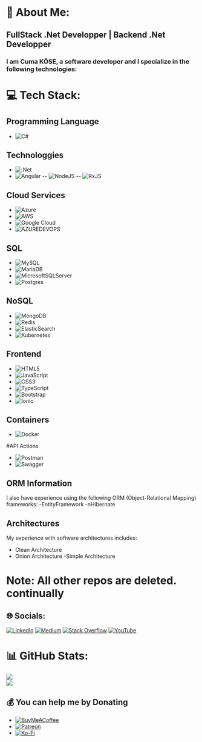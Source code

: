 # 💫 About Me:
## FullStack .Net Developper | Backend .Net Developper
### I am Cuma KÖSE, a software developer and I specialize in the following technologies:
# 💻 Tech Stack:
## Programming Language
- ![C#](https://img.shields.io/badge/c%23-%23239120.svg?style=for-the-badge&logo=c-sharp&logoColor=white)
## Technologgies
- ![.Net](https://img.shields.io/badge/.NET-5C2D91?style=for-the-badge&logo=.net&logoColor=white) 
- ![Angular](https://img.shields.io/badge/angular-%23DD0031.svg?style=for-the-badge&logo=angular&logoColor=white)
-- ![NodeJS](https://img.shields.io/badge/node.js-6DA55F?style=for-the-badge&logo=node.js&logoColor=white) 
-- ![RxJS](https://img.shields.io/badge/rxjs-%23B7178C.svg?style=for-the-badge&logo=reactivex&logoColor=white)
## Cloud Services
- ![Azure](https://img.shields.io/badge/azure-%230072C6.svg?style=for-the-badge&logo=microsoftazure&logoColor=white) 
- ![AWS](https://img.shields.io/badge/AWS-%23FF9900.svg?style=for-the-badge&logo=amazon-aws&logoColor=white)
- ![Google Cloud](https://img.shields.io/badge/GoogleCloud-%234285F4.svg?style=for-the-badge&logo=google-cloud&logoColor=white)
- ![AZUREDEVOPS](https://img.shields.io/badge/azuredevops-0078D7.svg?style=for-the-badge&logo=azuredevops&logoColor=white&color=%230078D7) 

## SQL
- ![MySQL](https://img.shields.io/badge/mysql-%2300000f.svg?style=for-the-badge&logo=mysql&logoColor=white) 
- ![MariaDB](https://img.shields.io/badge/MariaDB-003545?style=for-the-badge&logo=mariadb&logoColor=white) 
- ![MicrosoftSQLServer](https://img.shields.io/badge/Microsoft%20SQL%20Server-CC2927?style=for-the-badge&logo=microsoft%20sql%20server&logoColor=white)
- ![Postgres](https://img.shields.io/badge/postgres-%23316192.svg?style=for-the-badge&logo=postgresql&logoColor=white)
## NoSQL
- ![MongoDB](https://img.shields.io/badge/MongoDB-%234ea94b.svg?style=for-the-badge&logo=mongodb&logoColor=white)
- ![Redis](https://img.shields.io/badge/redis-%23DD0031.svg?style=for-the-badge&logo=redis&logoColor=white)
- ![ElasticSearch](https://img.shields.io/badge/-ElasticSearch-005571?style=for-the-badge&logo=elasticsearch)
- ![Kubernetes](https://img.shields.io/badge/kubernetes-%23326ce5.svg?style=for-the-badge&logo=kubernetes&logoColor=white)

## Frontend
- ![HTML5](https://img.shields.io/badge/html5-%23E34F26.svg?style=for-the-badge&logo=html5&logoColor=white) 
- ![JavaScript](https://img.shields.io/badge/javascript-%23323330.svg?style=for-the-badge&logo=javascript&logoColor=%23F7DF1E)
- ![CSS3](https://img.shields.io/badge/css3-%231572B6.svg?style=for-the-badge&logo=css3&logoColor=white)
- ![TypeScript](https://img.shields.io/badge/typescript-%23007ACC.svg?style=for-the-badge&logo=typescript&logoColor=white)
- ![Bootstrap](https://img.shields.io/badge/bootstrap-%238511FA.svg?style=for-the-badge&logo=bootstrap&logoColor=white)
- ![Ionic](https://img.shields.io/badge/Ionic-%233880FF.svg?style=for-the-badge&logo=Ionic&logoColor=white) 

## Containers
- ![Docker](https://img.shields.io/badge/docker-%230db7ed.svg?style=for-the-badge&logo=docker&logoColor=white)

#API Actions
- ![Postman](https://img.shields.io/badge/Postman-FF6C37?style=for-the-badge&logo=postman&logoColor=white) 
- ![Swagger](https://img.shields.io/badge/-Swagger-%23Clojure?style=for-the-badge&logo=swagger&logoColor=white)

## ORM Information
I also have experience using the following ORM (Object-Relational Mapping) frameworks:
-EntityFramework
-nHibernate
## Architectures
My experience with software architectures includes:
- Clean Architecture
- Onion Architecture
-Simple Architecture

# Note: All other repos are deleted. continually

## 🌐 Socials:
[![LinkedIn](https://img.shields.io/badge/LinkedIn-%230077B5.svg?logo=linkedin&logoColor=white)](https://www.linkedin.com/in/turkmvc/) 
[![Medium](https://img.shields.io/badge/Medium-12100E?logo=medium&logoColor=white)](https://medium.com/@turkmvc) 
[![Stack Overflow](https://img.shields.io/badge/-Stackoverflow-FE7A16?logo=stack-overflow&logoColor=white)](https://stackowerflow.com/TurkMvc) 
[![YouTube](https://img.shields.io/badge/YouTube-%23FF0000.svg?logo=YouTube&logoColor=white)](https://www.youtube.com/@turkmvc) 


# 📊 GitHub Stats:
![](https://github-readme-stats.vercel.app/api?username=turkmvc&theme=dark&hide_border=false&include_all_commits=false&count_private=false)<br/>
![](https://github-readme-streak-stats.herokuapp.com/?user=turkmvc&theme=dark&hide_border=false)<br/>
## 💰 You can help me by Donating
- [![BuyMeACoffee](https://img.shields.io/badge/Buy%20Me%20a%20Coffee-ffdd00?style=for-the-badge&logo=buy-me-a-coffee&logoColor=black)](https://www.buymeacoffee.com/turkmvc) 
- [![Patreon](https://img.shields.io/badge/Patreon-F96854?style=for-the-badge&logo=patreon&logoColor=white)](https://www.patreon.com/user?u=37956176) 
- [![Ko-Fi](https://img.shields.io/badge/Ko--fi-F16061?style=for-the-badge&logo=ko-fi&logoColor=white)](https://ko-fi.com/turkmvc) 
